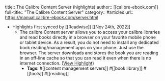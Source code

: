 title:: The Calibre Content Server (highlights)
author:: [[calibre-ebook.com]]
full-title:: "The Calibre Content Server"
category:: #articles
url:: https://manual.calibre-ebook.com/server.html

- Highlights first synced by [[Readwise]] [[Nov 24th, 2022]]
	- The calibre Content server allows you to access your calibre libraries and read books directly in a browser on your favorite mobile phone or tablet device. As a result, you do not need to install any dedicated book reading/management apps on your phone. Just use the browser. The server downloads and stores the book you are reading in an off-line cache so that you can read it even when there is no internet connection. ([View Highlight](https://read.readwise.io/read/01gjk9qmgqasqxmxx9xwhvh4da))
		- **Tags**: #[[content management servers]] #[[book library]] #[[tools]] #[[reading]]